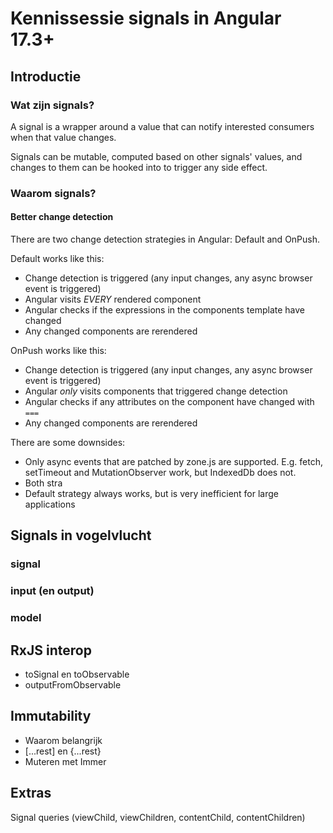 # Kennissessie signals in Angular 17.3+

## Introductie

### Wat zijn signals?

A signal is a wrapper around a value that can notify interested consumers when that value changes.

Signals can be mutable, computed based on other signals' values, and changes to them can be hooked into to trigger any side effect.

### Waarom signals?

#### Better change detection

There are two change detection strategies in Angular: Default and OnPush.

Default works like this:
- Change detection is triggered (any input changes, any async browser event is triggered)
- Angular visits _EVERY_ rendered component
- Angular checks if the expressions in the components template have changed
- Any changed components are rerendered

OnPush works like this:
- Change detection is triggered (any input changes, any async browser event is triggered)
- Angular _only_ visits components that triggered change detection
- Angular checks if any attributes on the component have changed with `===`
- Any changed components are rerendered

There are some downsides:

- Only async events that are patched by zone.js are supported. E.g. fetch, setTimeout and MutationObserver work, but IndexedDb does not.
- Both stra
- Default strategy always works, but is very inefficient for large applications

## Signals in vogelvlucht

### signal

### input (en output)

### model

## RxJS interop

- toSignal en toObservable
- outputFromObservable

## Immutability

- Waarom belangrijk
- [...rest] en {...rest}
- Muteren met Immer


## Extras

Signal queries (viewChild, viewChildren, contentChild, contentChildren)
